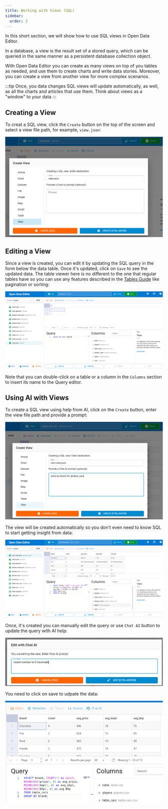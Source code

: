 ```yaml
---
title: Working with Views (SQL)
sidebar:
  order: 2
---
```


In this short section, we will show how to use SQL views in Open Data Editor.

In a database, a view is the result set of a stored query, which can be queried in the same manner as a persistent database collection object.

With Open Data Editor you can create as many views on top of you tables as needed, and use them to create charts and write data stories. Moreover, you can create a view from another view for more complex scenarios.

:::tip
Once, you data changes SQL views will update automatically, as well, as all the charts and articles that use them. Think about views as a "window" to your data
:::

## Creating a View

To creat a SQL view, click the `Create` button on the top of the screen and select a view file path, for example, `view.json`:

![Creating view](./assets/working-with-views/creating-view-1.png)

## Editing a View

Since a view is created, you can edit it by updating the SQL query in the form below the data table. Once it's updated, click on `Save` to see the updated data. The table viewer here is no different to the one that regular tables have so you can use any features described in the [Tables Guide](../working-with-tables) like pagination or sorting:

![Editing view](./assets/working-with-views/editing-view-1.png)

Note that you can double-click on a table or a column in the `Columns` section to insert its name to the Query editor.

## Using AI with Views

To create a SQL view using help from AI, click on the `Create` button, enter the view file path and provide a prompt:

![AI for views](./assets/working-with-views/views-ai-1.png)

The view will be created automatically so you don't even need to know SQL to start getting insight from data:

![AI for views](./assets/working-with-views/views-ai-2.png)

Once, it's created you can manually edit the query or use `Chat AI` button to update the query with AI help:

![AI for views](./assets/working-with-views/views-ai-3.png)

You need to click on save to udpate the data:

![AI for views](./assets/working-with-views/views-ai-4.png)
